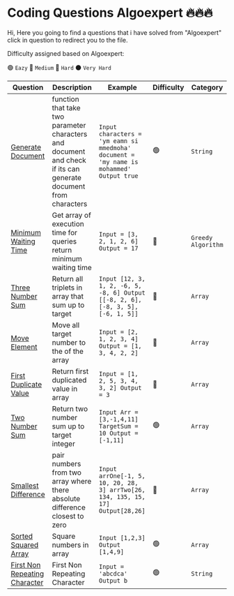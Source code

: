 # Coding Questions Algoexpert 🔥🔥🔥

Hi, Here you going to find a questions that i have solved from "Algoexpert" click in question to redirect you to the file.

Difficulty assigned based on Algoexpert:

🟢 ``Eazy``
🔵 ``Medium``
🔴 ``Hard``
⚫ ``Very Hard``



| Question | Description  | Example  | Difficulty  | Category |
| ------------- | ------------- | ------------- | ------------- | ------------- |
| [Generate Document](https://github.com/MohaZain/Coding_Questions_algoexpert/blob/main/questions/generate_document.py) | function that take two parameter characters and document and check if its can generate document from characters | ``Input characters = 'ym eamn si mmedmoha' document = 'my name is mohammed' Output true `` | 🟢 | ``String`` |
| [Minimum Waiting Time](https://github.com/MohaZain/Coding_Questions_algoexpert/blob/main/questions/minimum_waiting_time.py) | Get array of execution time for queries return minimum waiting time | ``Input = [3, 2, 1, 2, 6] Output = 17 `` | 🔵 | ``Greedy Algorithm`` |
| [Three Number Sum](https://github.com/MohaZain/Coding_Questions_algoexpert/blob/main/questions/three_number_sum.py) | Return all triplets in array that sum up to target | ``Input [12, 3, 1, 2, -6, 5, -8, 6] Output [[-8, 2, 6], [-8, 3, 5], [-6, 1, 5]]`` | 🔵 | ``Array`` |
| [Move Element](https://github.com/MohaZain/Coding_Questions_algoexpert/blob/main/questions/move_element_to_end.py) | Move all target number to the of the array | ``Input = [2, 1, 2, 3, 4] Output = [1, 3, 4, 2, 2]`` | 🔵 | ``Array`` |
| [First Duplicate Value](https://github.com/MohaZain/Coding_Questions_algoexpert/blob/main/questions/first_duplicate_value.py) | Return first duplicated value in array | ``Input = [1, 2, 5, 3, 4, 3, 2] Output = 3 `` | 🔵 | ``Array`` |
| [Two Number Sum](https://github.com/MohaZain/Coding_Questions_algoexpert/blob/main/questions/two_number_sum.py) | Return two number sum up to target integer | ``Input Arr = [3,-1,4,11] TargetSum = 10 Output = [-1,11]`` | 🟢 | ``Array`` |
| [Smallest Difference](https://github.com/MohaZain/Coding_Questions_algoexpert/blob/main/questions/smallest_difference.py) | pair numbers from two array where there absolute difference closest to zero | ``Input arrOne[-1, 5, 10, 20, 28, 3] arrTwo[26, 134, 135, 15, 17] Output[28,26]`` | 🔵 | ``Array`` |
| [Sorted Squared Array](https://github.com/MohaZain/Coding_Questions_algoexpert/blob/main/questions/sorted_squared_array.py) | Square numbers in array | ``Input [1,2,3] Output [1,4,9]`` | 🟢 | ``Array`` |
| [First Non Repeating Character](https://github.com/MohaZain/Coding_Questions_algoexpert/blob/main/questions/non_repeating_character.py) | First Non Repeating Character | ``Input = 'abcdca' Output b `` | 🟢 | ``String`` |
